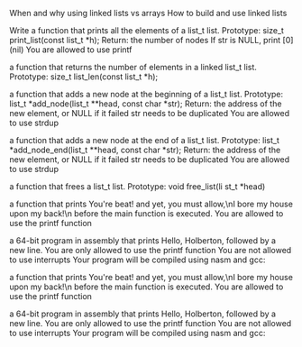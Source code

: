 When and why using linked lists vs arrays
How to build and use linked lists

Write a function that prints all the elements of a list_t list.
Prototype: size_t print_list(const list_t *h);
Return: the number of nodes
If str is NULL, print [0] (nil)
You are allowed to use printf

a function that returns the number of elements in a linked list_t list.
Prototype: size_t list_len(const list_t *h);

a function that adds a new node at the beginning of a list_t list.
Prototype: list_t *add_node(list_t **head, const char *str);
Return: the address of the new element, or NULL if it failed
str needs to be duplicated
You are allowed to use strdup

a function that adds a new node at the end of a list_t list.
Prototype: list_t *add_node_end(list_t **head, const char *str);
Return: the address of the new element, or NULL if it failed
str needs to be duplicated
You are allowed to use strdup

a function that frees a list_t list.
Prototype: void free_list(li
st_t *head)

a function that prints You're beat! and yet, you must allow,\nI bore my house upon my back!\n before the main function is executed.
You are allowed to use the printf function

a 64-bit program in assembly that prints Hello, Holberton, followed by a new line.
You are only allowed to use the printf function
You are not allowed to use interrupts
Your program will be compiled using nasm and gcc:

a function that prints You're beat! and yet, you must allow,\nI bore my house upon my back!\n before the main function is executed.
You are allowed to use the printf function

a 64-bit program in assembly that prints Hello, Holberton, followed by a new line.
You are only allowed to use the printf function
You are not allowed to use interrupts
Your program will be compiled using nasm and gcc:
